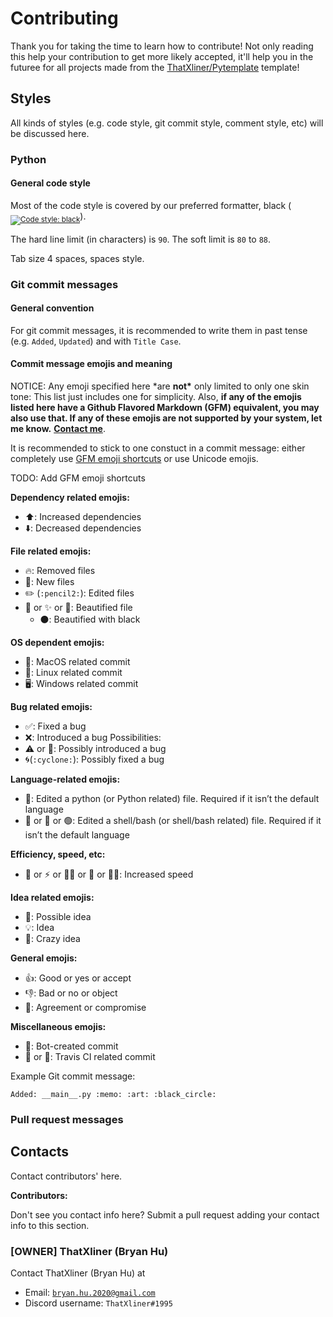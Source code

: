 # Contributing

Thank you for taking the time to learn how to contribute! Not only reading this help your contribution to get more likely accepted, it'll help you in the futuree for all projects made from the [ThatXliner/Pytemplate](https://github.com/ThatXliner/Pytemplate) template!

## Styles

All kinds of styles (e.g. code style, git commit style, comment style, etc) will be discussed here.

### Python

#### General code style

Most of the code style is covered by our preferred formatter, black (<sub><a href="https://github.com/psf/black"><img src="https://img.shields.io/badge/code%20style-black-000000.svg" alt="Code style: black"></a></sub>).

The hard line limit (in characters) is `90`. The soft limit is `80` to `88`.

Tab size 4 spaces, spaces style.

### Git commit messages

#### General convention

For git commit messages, it is recommended to write them in past tense (e.g. `Added`, `Updated`) and with `Title Case`.

#### Commit message emojis and meaning

NOTICE: Any emoji specified here \*are **not\*** only limited to only one skin tone: This list just includes one for simplicity. Also, **if any of the emojis listed here have a Github Flavored Markdown (GFM) equivalent, you may also use that. If any of these emojis are not supported by your system, let me know.** [**Contact me**](#owner-thatxliner-bryan-hu).

It is recommended to stick to one constuct in a commit message: either completely use [GFM emoji shortcuts](https://gist.github.com/rxaviers/7360908 "Complete list of github markdown emoji markup") or use Unicode emojis.

TODO: Add GFM emoji shortcuts

**Dependency related emojis:**

- ⬆️: Increased dependencies
- ⬇️: Decreased dependencies

**File related emojis:**

- 🔥: Removed files
- 📝: New files
- :pencil2: (`:pencil2:`): Edited files
- 🎨 or ✨ or 🌟: Beautified file
  - ⚫️: Beautified with black

**OS dependent emojis:**

- 🍎: MacOS related commit
- 🐧: Linux related commit
- 🖥: Windows related commit

**Bug related emojis:**

- ✅: Fixed a bug
- ❌: Introduced a bug
  Possibilities:
- ⚠️ or 😬: Possibly introduced a bug
- :cyclone:(`:cyclone:`): Possibly fixed a bug

**Language-related emojis:**

- 🐍: Edited a python (or Python related) file. Required if it isn’t the default language
- 🦪 or 🐢 or 🟢: Edited a shell/bash (or shell/bash related) file. Required if it isn’t the default language

**Efficiency, speed, etc:**

- 🔋 or ⚡️ or 🏃‍♀️ or 🏃 or 🏃‍♂️: Increased speed

**Idea related emojis:**

- 🤔: Possible idea
- 💡: Idea
- 🤪: Crazy idea

**General emojis:**

- 👍: Good or yes or accept
- 👎: Bad or no or object
- 🤝: Agreement or compromise

**Miscellaneous emojis:**

- 🤖: Bot-created commit
- 👨 or 🧔: Travis CI related commit

Example Git commit message:

```
Added: __main__.py :memo: :art: :black_circle:
```

### Pull request messages

## Contacts

Contact contributors' here.

**Contributors:**

Don't see you contact info here? Submit a pull request adding your contact info to this section.

### [OWNER] ThatXliner (Bryan Hu)

Contact ThatXliner (Bryan Hu) at

- Email: [`bryan.hu.2020@gmail.com`](mailto:bryan.hu.2020@gmail.com "Email ThatXliner")
- Discord username: `ThatXliner#1995`
